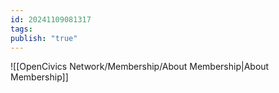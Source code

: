 ```yaml
---
id: 20241109081317
tags: 
publish: "true"
---
```

![[OpenCivics Network/Membership/About Membership|About Membership]]